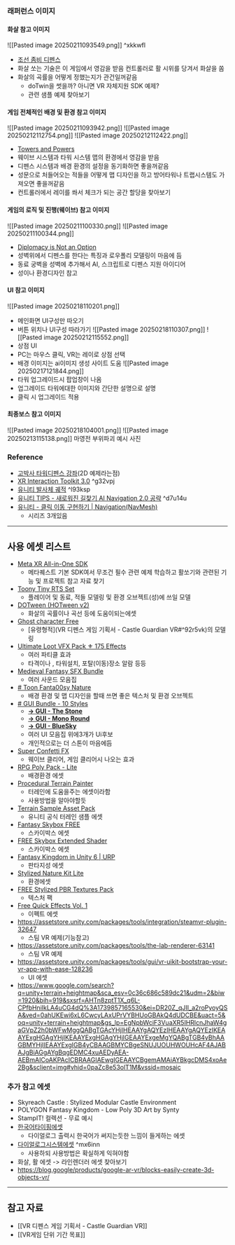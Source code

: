 ### 래퍼런스 이미지
#### 화살 참고 이미지
![[Pasted image 20250211093549.png]] ^xkkwfl
- [조선 좀비 디펜스](https://youtu.be/FLhCuzPFt3Y?si=tlLl7SSIEpAijkAO)
- 화살 쏘는 기술은 이 게임에서 영감을 받음 컨트롤러로 활 시위를 당겨서 화살을 쏨
- 화살의 곡률을 어떻게 정했는지가 관건일꺼같음
	- doTwin을 썻을까? 아니면 VR 자체지원 SDK 예제?
	- 관련 샘플 예제 찾아보기
#### 게임 전체적인 배경 및 환경 참고 이미지
![[Pasted image 20250211093942.png]]
![[Pasted image 20250212112754.png]]
![[Pasted image 20250212112422.png]]
- [Towers and Powers](https://youtu.be/hxm2CqxzInM?si=bZ74mJvpOD2y8qbo)
- 웨이브 시스템과 타워 시스템 맵의 환경에서 영감을 받음
- 디펜스 시스템과 배경 환경의 설정을 동기화하면 좋을꺼같음
- 성문으로 처들어오는 적들을 어떻게 맵 디자인을 하고 방어타워나 트랩시스템도 가져오면 좋을꺼같음
- 컨트롤러에서 레이를 쏴서 체크가 되는 공간 할당을 찾아보기
#### 게임의 로직 및 진행(웨이브) 참고 이미지
![[Pasted image 20250211100330.png]]
![[Pasted image 20250211100344.png]]
- [Diplomacy is Not an Option](https://youtu.be/3prq3i2dtg4?si=yolHRX2WlkN30AcL)
- 성벽위에서 디펜스를 한다는 특징과 로우폴리 모델링이 마음에 듬
- 동료 궁벽을 성벽에 추가해서 AI, 스크립트로 디펜스 지원 아이디어
- 성이나 환경디자인 참고
#### UI 참고 이미지
![[Pasted image 20250218110201.png]]
- 메인화면 UI구성만 따오기
- 버튼 위치나 UI구성 따라가기
![[Pasted image 20250218110307.png]]
![[Pasted image 20250212115552.png]]
- 상점 UI
- PC는 마우스 클릭, VR는 레이로 상점 선택
- 배경 이미지는 ai이미지 생성 사이트 도움
![[Pasted image 20250217121844.png]]
- 타워 업그레이드시 팝업창이 나옴
- 업그레이드 타워에대한 이미지와 간단한 설명으로 설명
- 클릭 시 업그레이드 적용

#### 최종보스 참고 이미지
![[Pasted image 20250218104001.png]]
![[Pasted image 20250213115138.png]]
마영전 부위파괴 예시 사진
### Reference
- [고박사 타워디펜스 강좌](https://www.youtube.com/watch?v=gH7zsOmGW0Q&list=PLwpThJxMspf4Bhtwyt22YhIH4BByur9S_)(2D 예제라는점)
- [XR Interaction Toolkit 3.0](https://www.youtube.com/watch?v=hm9K0AndDiU&list=PL5aOA5fm06W0yX-Pqvgc7b3goiD185a1n&index=5) ^g32vpj
- [유니티 발사체 궤적](https://www.youtube.com/results?search_query=unity++Projectile+Trajectory) ^l93ksp
- [유니티 TIPS - 새로워진 길찾기 AI Navigation 2.0 공략](https://youtu.be/A0nsAjsJqHg?si=Dwd-usr4OjMHiRp8) ^d7u14u
- [유니티 - 클릭 이동 구현하기 | Navigation(NavMesh)](https://youtu.be/ILefNAZGVFY?si=I7DtvQoogkPCfvax)
	- 시리즈 3개있음

---

## 사용 에셋 리스트

- [Meta XR All-in-One SDK](https://assetstore.unity.com/packages/tools/integration/meta-xr-all-in-one-sdk-269657)
	- 메타퀘스트 기본 SDK여서 무조건 필수 관련 예제 학습하고 활쏘기와 관련된 기능 및 프로젝트 참고 자료 찾기
- [Toony Tiny RTS Set](https://assetstore.unity.com/packages/3d/characters/toony-tiny-rts-set-135258)
	- 플레이어 및 동료, 적들 모델링 및 환경 오브젝트(성)에 쓰일 모델
- [DOTween (HOTween v2)](https://assetstore.unity.com/packages/tools/animation/dotween-hotween-v2-27676)
	- 화살의 곡률이나 곡선 등에 도움이되는에셋
- [Ghost character Free](https://assetstore.unity.com/packages/3d/characters/creatures/ghost-character-free-267003)
	- [유령형적](VR 디펜스 게임 기획서 - Castle Guardian VR#^92r5vk)의 모델링
- [Ultimate Loot VFX Pack ⚜️ 175 Effects](https://assetstore.unity.com/packages/vfx/particles/ultimate-loot-vfx-pack-175-effects-242936)
	- 여러 파티클 효과
	- 타격이나 , 타워설치, 포탈(이동)장소 알람 등등
- [Medieval Fantasy SFX Bundle](https://assetstore.unity.com/packages/audio/sound-fx/medieval-fantasy-sfx-bundle-238870)
	- 여러 사운드 모음집
- [# Toon Fanta00sy Nature](https://assetstore.unity.com/packages/3d/environments/landscapes/toon-fantasy-nature-215197)
	- 배경 환경 및 맵 디자인을 할때 쓰면 좋은 텍스처 및 환경 오브젝트
- [# GUI Bundle - 10 Styles](https://assetstore.unity.com/packages/2d/gui/gui-bundle-10-styles-268635)
	- [**→ GUI - The Stone**](https://assetstore.unity.com/packages/2d/gui/gui-kit-the-stone-116852)
	- [**→ GUI - Mono Round**](https://assetstore.unity.com/packages/2d/gui/icons/gui-kit-mono-round-29326)
	- [**→ GUI - BlueSky**](https://assetstore.unity.com/packages/2d/gui/gui-kit-bluesky-177699)
	- 여러 UI 모음집 위에3개가 Ui후보
	- 개인적으로는 더 스톤이 마음에듬
- [Super Confetti FX](https://assetstore.unity.com/packages/vfx/particles/super-confetti-fx-152141)
	- 웨이브 클리어, 게임 클리어시 나오는 효과
- [RPG Poly Pack - Lite](https://assetstore.unity.com/packages/3d/environments/landscapes/rpg-poly-pack-lite-148410)
	- 배경환경 에셋
- [Procedural Terrain Painter](https://assetstore.unity.com/packages/tools/terrain/procedural-terrain-painter-188357)
	- 터레인에 도움을주는 에셋이라함
	- 사용방법을 알아야할듯
- [Terrain Sample Asset Pack](https://assetstore.unity.com/packages/3d/environments/landscapes/terrain-sample-asset-pack-145808)
	- 유니티 공식 터레인 샘플 에셋
- [Fantasy Skybox FREE](https://assetstore.unity.com/packages/2d/textures-materials/sky/fantasy-skybox-free-18353)
	- 스카이박스 에셋
- [FREE Skybox Extended Shader](https://assetstore.unity.com/packages/vfx/shaders/free-skybox-extended-shader-107400)
	- 스카이박스 에셋
- [Fantasy Kingdom in Unity 6 | URP](https://assetstore.unity.com/packages/essentials/tutorial-projects/fantasy-kingdom-in-unity-6-urp-298128)
	- 판타지성 에셋
- [Stylized Nature Kit Lite](https://assetstore.unity.com/packages/3d/environments/stylized-nature-kit-lite-176906)
	- 환경에셋
- [FREE Stylized PBR Textures Pack](https://assetstore.unity.com/packages/2d/textures-materials/free-stylized-pbr-textures-pack-111778)
	- 텍스처 팩
- [Free Quick Effects Vol. 1](https://assetstore.unity.com/packages/vfx/particles/free-quick-effects-vol-1-304424)
	- 이펙트 에셋
- https://assetstore.unity.com/packages/tools/integration/steamvr-plugin-32647
	- 스팀 VR 예제(기능참고)
- https://assetstore.unity.com/packages/tools/the-lab-renderer-63141
	- 스팀 VR 예제
- https://assetstore.unity.com/packages/tools/gui/vr-uikit-bootstrap-your-vr-app-with-ease-128236
	- UI 에셋
- https://www.google.com/search?q=unity+terrain+heightmap&sca_esv=0c36c686c589dc21&udm=2&biw=1920&bih=919&sxsrf=AHTn8zptT1X_q6L-CPfbHniIkLA4uCG4dQ%3A1739857165530&ei=DR20Z_qJII_a2roPyoyQSA&ved=0ahUKEwi6xL6CwcyLAxUPrVYBHUoGBAkQ4dUDCBE&uact=5&oq=unity+terrain+heightmap&gs_lp=EgNpbWciF3VuaXR5IHRlcnJhaW4gaGVpZ2h0bWFwMggQABgTGAcYHjIHEAAYgAQYEzIHEAAYgAQYEzIKEAAYExgHGAgYHjIKEAAYExgHGAgYHjIGEAAYExgeMgYQABgTGB4yBhAAGBMYHjIIEAAYExgIGB4yCBAAGBMYCBgeSNUJUOUHWOUHcAF4AJABAJgBiAGgAYgBqgEDMC4xuAEDyAEA-AEBmAICoAKPAcICBRAAGIAEwgIGEAAYCBgemAMAiAYBkgcDMS4xoAe2Bg&sclient=img#vhid=0paZc8e53olT1M&vssid=mosaic
### 추가 참고 에셋
- Skyreach Castle : Stylized Modular Castle Environment
- POLYGON Fantasy Kingdom - Low Poly 3D Art by Synty
- StampIT! 컬렉션 - 무료 예시
- [한국어타이핑에셋](https://www.youtube.com/watch?v=NQXBatLAvqk)
	- 다이얼로그 출력시 한국어가 써지는듯한 느낌이 들게하는 에셋
- [다이얼로그시스템에셋](https://assetstore.unity.com/packages/tools/utilities/dialogue-editor-168329) ^mx6inn
	- 사용하되 사용방법은 확실하게 익혀야함
- 화살, 활 에셋 -> 라인렌더러 에셋 찾아보기
- https://blog.google/products/google-ar-vr/blocks-easily-create-3d-objects-vr/
---

## 참고 자료
- [[VR 디펜스 게임 기획서 - Castle Guardian VR]]
- [[VR게임 단위 기간 목표]]